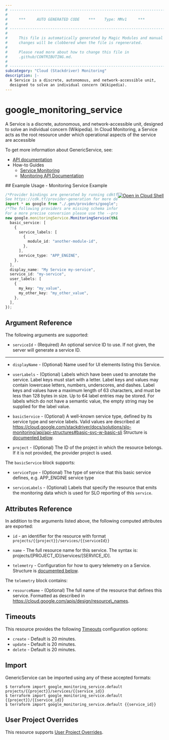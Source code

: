 ```yaml
---
# ----------------------------------------------------------------------------
#
#     ***     AUTO GENERATED CODE    ***    Type: MMv1     ***
#
# ----------------------------------------------------------------------------
#
#     This file is automatically generated by Magic Modules and manual
#     changes will be clobbered when the file is regenerated.
#
#     Please read more about how to change this file in
#     .github/CONTRIBUTING.md.
#
# ----------------------------------------------------------------------------
subcategory: "Cloud (Stackdriver) Monitoring"
description: |-
  A Service is a discrete, autonomous, and network-accessible unit,
  designed to solve an individual concern (Wikipedia).
---
```


# google\_monitoring\_service

A Service is a discrete, autonomous, and network-accessible unit,
designed to solve an individual concern (Wikipedia). In Cloud Monitoring,
a Service acts as the root resource under which operational aspects of
the service are accessible

To get more information about GenericService, see:

* [API documentation](https://cloud.google.com/monitoring/api/ref_v3/rest/v3/services)
* How-to Guides
  * [Service Monitoring](https://cloud.google.com/monitoring/service-monitoring)
  * [Monitoring API Documentation](https://cloud.google.com/monitoring/api/v3/)

<div class = "oics-button" style="float: right; margin: 0 0 -15px">
  <a href="https://console.cloud.google.com/cloudshell/open?cloudshell_git_repo=https%3A%2F%2Fgithub.com%2Fterraform-google-modules%2Fdocs-examples.git&cloudshell_working_dir=monitoring_service_example&cloudshell_image=gcr.io%2Fgraphite-cloud-shell-images%2Fterraform%3Alatest&open_in_editor=main.tf&cloudshell_print=.%2Fmotd&cloudshell_tutorial=.%2Ftutorial.md" target="_blank">
    <img alt="Open in Cloud Shell" src="//gstatic.com/cloudssh/images/open-btn.svg" style="max-height: 44px; margin: 32px auto; max-width: 100%;">
  </a>
</div>
## Example Usage - Monitoring Service Example

```typescript
/*Provider bindings are generated by running cdktf get.
See https://cdk.tf/provider-generation for more details.*/
import * as google from "./.gen/providers/google";
/*The following providers are missing schema information and might need manual adjustments to synthesize correctly: google.
For a more precise conversion please use the --provider flag in convert.*/
new google.monitoringService.MonitoringService(this, "my_service", {
  basic_service: [
    {
      service_labels: [
        {
          module_id: "another-module-id",
        },
      ],
      service_type: "APP_ENGINE",
    },
  ],
  display_name: "My Service my-service",
  service_id: "my-service",
  user_labels: [
    {
      my_key: "my_value",
      my_other_key: "my_other_value",
    },
  ],
});

```

## Argument Reference

The following arguments are supported:

* `serviceId` -
  (Required)
  An optional service ID to use. If not given, the server will generate a
  service ID.

***

*   `displayName` -
    (Optional)
    Name used for UI elements listing this Service.

*   `userLabels` -
    (Optional)
    Labels which have been used to annotate the service. Label keys must start
    with a letter. Label keys and values may contain lowercase letters,
    numbers, underscores, and dashes. Label keys and values have a maximum
    length of 63 characters, and must be less than 128 bytes in size. Up to 64
    label entries may be stored. For labels which do not have a semantic value,
    the empty string may be supplied for the label value.

*   `basicService` -
    (Optional)
    A well-known service type, defined by its service type and service labels.
    Valid values are described at
    https://cloud.google.com/stackdriver/docs/solutions/slo-monitoring/api/api-structures#basic-svc-w-basic-sli
    Structure is [documented below](#nested_basic_service).

*   `project` - (Optional) The ID of the project in which the resource belongs.
    If it is not provided, the provider project is used.

<a name="nested_basic_service"></a>The `basicService` block supports:

*   `serviceType` -
    (Optional)
    The type of service that this basic service defines, e.g.
    APP\_ENGINE service type

*   `serviceLabels` -
    (Optional)
    Labels that specify the resource that emits the monitoring data
    which is used for SLO reporting of this `service`.

## Attributes Reference

In addition to the arguments listed above, the following computed attributes are exported:

*   `id` - an identifier for the resource with format `projects/{{project}}/services/{{serviceId}}`

*   `name` -
    The full resource name for this service. The syntax is:
    projects/\[PROJECT\_ID]/services/\[SERVICE\_ID].

*   `telemetry` -
    Configuration for how to query telemetry on a Service.
    Structure is [documented below](#nested_telemetry).

<a name="nested_telemetry"></a>The `telemetry` block contains:

* `resourceName` -
  (Optional)
  The full name of the resource that defines this service.
  Formatted as described in
  https://cloud.google.com/apis/design/resource\_names.

## Timeouts

This resource provides the following
[Timeouts](https://developer.hashicorp.com/terraform/plugin/sdkv2/resources/retries-and-customizable-timeouts) configuration options:

* `create` - Default is 20 minutes.
* `update` - Default is 20 minutes.
* `delete` - Default is 20 minutes.

## Import

GenericService can be imported using any of these accepted formats:

```console
$ terraform import google_monitoring_service.default projects/{{project}}/services/{{service_id}}
$ terraform import google_monitoring_service.default {{project}}/{{service_id}}
$ terraform import google_monitoring_service.default {{service_id}}
```

## User Project Overrides

This resource supports [User Project Overrides](https://registry.terraform.io/providers/hashicorp/google/latest/docs/guides/provider_reference#user_project_override).

